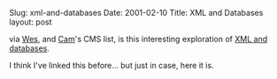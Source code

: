 Slug: xml-and-databases
Date: 2001-02-10
Title: XML and Databases
layout: post

via <a href="http://wmf.editthispage.com">Wes</a>, and <a href="http://www.camworld.com">Cam</a>&#39;s CMS list, is this interesting exploration of <a href="http://www.rpbourret.com/xml/XMLAndDatabases.htm">XML and databases</a>.

I think I&#39;ve linked this before... but just in case, here it is.
